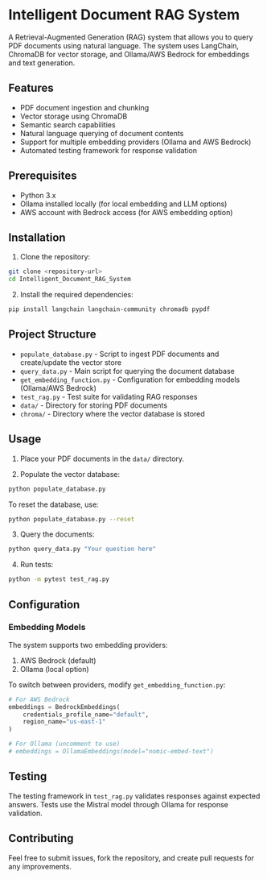 # Intelligent Document RAG System

A Retrieval-Augmented Generation (RAG) system that allows you to query PDF documents using natural language. The system uses LangChain, ChromaDB for vector storage, and Ollama/AWS Bedrock for embeddings and text generation.

## Features

- PDF document ingestion and chunking
- Vector storage using ChromaDB
- Semantic search capabilities
- Natural language querying of document contents
- Support for multiple embedding providers (Ollama and AWS Bedrock)
- Automated testing framework for response validation

## Prerequisites

- Python 3.x
- Ollama installed locally (for local embedding and LLM options)
- AWS account with Bedrock access (for AWS embedding option)

## Installation

1. Clone the repository:

```bash
git clone <repository-url>
cd Intelligent_Document_RAG_System
```

2. Install the required dependencies:

```bash
pip install langchain langchain-community chromadb pypdf
```

## Project Structure

- `populate_database.py` - Script to ingest PDF documents and create/update the vector store
- `query_data.py` - Main script for querying the document database
- `get_embedding_function.py` - Configuration for embedding models (Ollama/AWS Bedrock)
- `test_rag.py` - Test suite for validating RAG responses
- `data/` - Directory for storing PDF documents
- `chroma/` - Directory where the vector database is stored

## Usage

1. Place your PDF documents in the `data/` directory.

2. Populate the vector database:

```bash
python populate_database.py
```

To reset the database, use:

```bash
python populate_database.py --reset
```

3. Query the documents:

```bash
python query_data.py "Your question here"
```

4. Run tests:

```bash
python -m pytest test_rag.py
```

## Configuration

### Embedding Models

The system supports two embedding providers:

1. AWS Bedrock (default)
2. Ollama (local option)

To switch between providers, modify `get_embedding_function.py`:

```python
# For AWS Bedrock
embeddings = BedrockEmbeddings(
    credentials_profile_name="default",
    region_name="us-east-1"
)

# For Ollama (uncomment to use)
# embeddings = OllamaEmbeddings(model="nomic-embed-text")
```

## Testing

The testing framework in `test_rag.py` validates responses against expected answers. Tests use the Mistral model through Ollama for response validation.

## Contributing

Feel free to submit issues, fork the repository, and create pull requests for any improvements.
